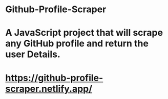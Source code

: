 # Github-Profile-Scraper
# A JavaScript project that will scrape any GitHub profile and return the user Details.
# https://github-profile-scraper.netlify.app/
